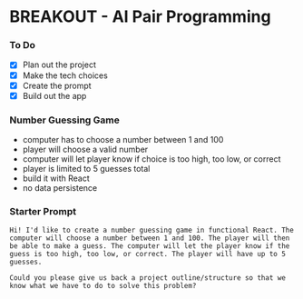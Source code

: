 # BREAKOUT - AI Pair Programming

### To Do
* [x] Plan out the project
* [x] Make the tech choices
* [x] Create the prompt
* [x] Build out the app

### Number Guessing Game
* computer has to choose a number between 1 and 100
* player will choose a valid number
* computer will let player know if choice is too high, too low, or correct
* player is limited to 5 guesses total
* build it with React
* no data persistence

### Starter Prompt

```
Hi! I'd like to create a number guessing game in functional React. The computer will choose a number between 1 and 100. The player will then be able to make a guess. The computer will let the player know if the guess is too high, too low, or correct. The player will have up to 5 guesses.

Could you please give us back a project outline/structure so that we know what we have to do to solve this problem?
```
